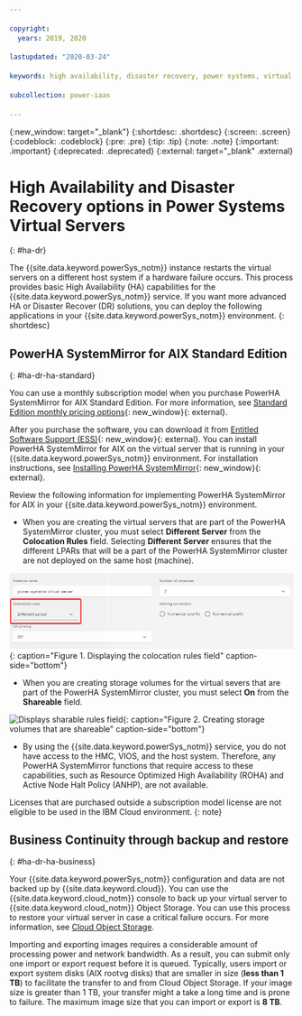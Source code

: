 ```yaml
---

copyright:
  years: 2019, 2020

lastupdated: "2020-03-24"

keywords: high availability, disaster recovery, power systems, virtual servers, hardware failure

subcollection: power-iaas

---
```


{:new_window: target="_blank"}
{:shortdesc: .shortdesc}
{:screen: .screen}
{:codeblock: .codeblock}
{:pre: .pre}
{:tip: .tip}
{:note: .note}
{:important: .important}
{:deprecated: .deprecated}
{:external: target="_blank" .external}

# High Availability and Disaster Recovery options in Power Systems Virtual Servers
{: #ha-dr}

The {{site.data.keyword.powerSys_notm}} instance restarts the virtual servers on a different host system if a hardware failure occurs. This process provides basic High Availability (HA) capabilities for the {{site.data.keyword.powerSys_notm}} service. If you want more advanced HA or Disaster Recover (DR) solutions, you can deploy the following applications in your {{site.data.keyword.powerSys_notm}} environment.
{: shortdesc}

## PowerHA SystemMirror for AIX Standard Edition
{: #ha-dr-ha-standard}

You can use a monthly subscription model when you purchase PowerHA SystemMirror for AIX Standard Edition. For more information, see [Standard Edition monthly pricing options](https://www-01.ibm.com/common/ssi/ShowDoc.wss?docURL=/common/ssi/rep_ca/8/897/ENUS219-288/index.html&request_locale=en){: new_window}{: external}.

After you purchase the software, you can download it from [Entitled Software Support (ESS)](https://www.ibm.com/servers/eserver/ess/index.wss){: new_window}{: external}. You can install PowerHA SystemMirror for AIX on the virtual server that is running in your {{site.data.keyword.powerSys_notm}} environment. For installation instructions, see [Installing PowerHA SystemMirror](https://www.ibm.com/support/knowledgecenter/SSPHQG_7.2/install/ha_install.html){: new_window}{: external}.

Review the following information for implementing PowerHA SystemMirror for AIX in your {{site.data.keyword.powerSys_notm}} environment.

* When you are creating the virtual servers that are part of the PowerHA SystemMirror cluster, you must select **Different Server** from the **Colocation Rules** field. Selecting **Different Server** ensures that the different LPARs that will be a part of the PowerHA SystemMirror cluster are not deployed on the same host (machine).

![Displays colocation rules field](./images/console-colocation-rules.png "Displaying the colocation rules field"){: caption="Figure 1. Displaying the colocation rules field" caption-side="bottom"}

* When you are creating storage volumes for the virtual severs that are part of the PowerHA SystemMirror cluster, you must select **On** from the **Shareable** field.

![Displays sharable rules field](./images/console-new-storage.png "Displays shareable field"){: caption="Figure 2. Creating storage volumes that are shareable" caption-side="bottom"}

* By using the {{site.data.keyword.powerSys_notm}} service, you do not have access to the HMC, VIOS, and the host system. Therefore, any PowerHA SystemMirror functions that require access to these capabilities, such as Resource Optimized High Availability (ROHA) and Active Node Halt Policy (ANHP), are not available.

Licenses that are purchased outside a subscription model license are not eligible to be used in the IBM Cloud environment.
{: note}

<!--* When you deploy PowerHA SystemMirror, you must verify that the Service IP address is defined as a private IP address. This Service IP address can be accessed by another {{site.data.keyword.powerSys_notm}} instance or from other {{site.data.keyword.cloud}} applications. You cannot use a public IP address because it cannot be moved from one interface to another interface within a virtual server or across different virtual servers. -->

<!--When you deploy PowerHA SystemMirror for AIX Enterprise Edition clusters in the {{site.data.keyword.powerSys_notm}} environment, you can only use the Geographic Logical Volume Manager (GLVM) functions. You cannot use storage mirroring functions that are part of PowerHA SystemMirror for AIX Enterprise Edition because you do not have access to the subsystem storage in the {{site.data.keyword.powerSys_notm}} environment. For more information, see [Geographic Logical Volume Manager ![External link icon](../icons/launch-glyph.svg "External link icon")](https://www.ibm.com/support/knowledgecenter/SSPHQG_7.2/glvm/ha_glvm_kick.html).
{:note}
[Enterprise Edition monthly pricing options ![External link icon](../icons/launch-glyph.svg "External link icon")](https://www.ibm.com/common/ssi/cgi-bin/ssialias?infotype=AN&subtype=CA&htmlfid=897/ENUS219-286) -->

## Business Continuity through backup and restore
{: #ha-dr-ha-business}

Your {{site.data.keyword.powerSys_notm}} configuration and data are not backed up by {{site.data.keyword.cloud}}. You can use the {{site.data.keyword.cloud_notm}} console to back up your virtual server to {{site.data.keyword.cloud_notm}} Object Storage. You can use this process to restore your virtual server in case a critical failure occurs. For more information, see [Cloud Object Storage](/docs/services/cloud-object-storage?topic=cloud-object-storage-getting-started).

Importing and exporting images requires a considerable amount of processing power and network bandwidth. As a result, you can submit only one import or export request before it is queued. Typically, users import or export system disks (AIX rootvg disks) that are smaller in size (**less than 1 TB**) to facilitate the transfer to and from Cloud Object Storage. If your image size is greater than 1 TB, your transfer might a take a long time and is prone to failure. The maximum image size that you can import or export is **8 TB**.
